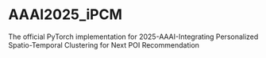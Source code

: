 # AAAI2025_iPCM
The official PyTorch implementation for 2025-AAAI-Integrating Personalized Spatio-Temporal Clustering for Next POI Recommendation
